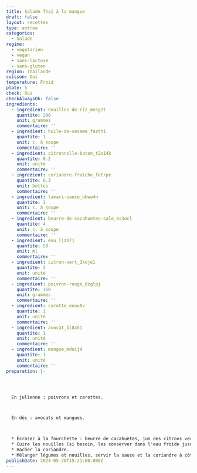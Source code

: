 ```yaml
---
title: Salade Thaï à la mangue
draft: false
layout: recettes
type: entree
categories:
  - Salade
regime:
  - vegetarien
  - vegan
  - sans-lactose
  - sans-gluten
region: Thailande
cuisson: Oui
temperature: Froid
plate: 5
check: Oui
checkAlwaysOk: false
ingredients:
  - ingredient: nouilles-de-riz_mesg7t
    quantite: 200
    unit: grammes
    commentaire: ''
  - ingredient: huile-de-sesame_fazth1
    quantite: 1
    unit: c. à soupe
    commentaire: ''
  - ingredient: citronnelle-baton_t2e14k
    quantite: 0.2
    unit: unité
    commentaire: ''
  - ingredient: coriandre-fraiche_fetrpe
    quantite: 0.3
    unit: bottes
    commentaire: ''
  - ingredient: tamari-sauce_bbwo4n
    quantite: 1
    unit: c. à soupe
    commentaire: ''
  - ingredient: beurre-de-cacahuetes-sale_ks3ocl
    quantite: 4
    unit: c. à soupe
    commentaire: ''
  - ingredient: eau_ljzb7j
    quantite: 50
    unit: ml
    commentaire: ''
  - ingredient: citron-vert_1koje1
    quantite: 2
    unit: unité
    commentaire: ''
  - ingredient: poivron-rouge_0zglpj
    quantite: 150
    unit: grammes
    commentaire: ''
  - ingredient: carotte_eouu0v
    quantite: 1
    unit: unité
    commentaire: ''
  - ingredient: avocat_bl8x51
    quantite: 1
    unit: unité
    commentaire: ''
  - ingredient: mangue_mdoij4
    quantite: 1
    unit: unité
    commentaire: ''
preparation: |-




  En julienne : poivrons et carottes.



  En dés : avocats et mangues.



  * Écraser à la fourchette : beurre de cacahuètes, jus des citrons verts, tamari, eau. Puis ajouter citronelle et huile de sésame.
  * Cuire les nouilles (si besoin, les conserver dans l'eau froide jusqu'à moment de monter la salade).
  * Hacher la coriandre.
  * Mélanger légumes et nouilles, servir la sauce et la coriandre à côté.
publishDate: 2024-05-20T15:21:00.000Z
---
```


